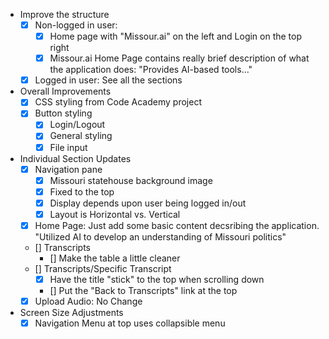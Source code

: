 - Improve the structure
    - [x] Non-logged in user: 
        - [x] Home page with "Missour.ai" on the left and Login on the top right
        - [x] Missour.ai Home Page contains really brief description of what the application does: "Provides AI-based tools..."
    - [x] Logged in user: See all the sections
- Overall Improvements
    - [x] CSS styling from Code Academy project
    - [x] Button styling
        - [x] Login/Logout
        - [x] General styling
        - [x] File input
- Individual Section Updates
    - [x] Navigation pane
        - [x] Missouri statehouse background image
        - [x] Fixed to the top
        - [x] Display depends upon user being logged in/out
        - [x] Layout is Horizontal vs. Vertical
    - [x] Home Page: Just add some basic content decsribing the application.  "Utilized AI to develop an understanding of Missouri politics"
    - [] Transcripts
        - [] Make the table a little cleaner
    - [] Transcripts/Specific Transcript
        - [x] Have the title "stick" to the top when scrolling down
        - [] Put the "Back to Transcripts" link at the top
    - [x] Upload Audio: No Change
- Screen Size Adjustments
    - [x] Navigation Menu at top uses collapsible menu